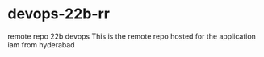 # devops-22b-rr
remote repo 22b devops
This is the remote repo hosted for the application
iam from hyderabad
